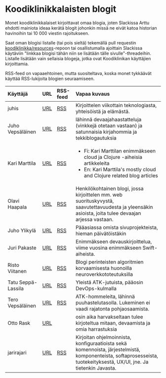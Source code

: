 # Koodiklinikkalaisten blogit

Monet koodiklinikkalaiset kirjoittavat omaa blogia, joten Slackissa Arttu ehdotti mainiota ideaa kerätä blogit johonkin missä ne eivät katoa historian havinoihin tai 10 000 viestin rajoitukseen.

Saat oman blogisi listalle \(tai pois sieltä\) tekemällä pull requestin [koodiklinikka/resources](https://github.com/koodiklinikka/resources/blob/master/koodiklinikkalaisten-blogit.md)-repoon tai osallistumalla ajoittain Slackissa käytäviin "linkkaa blogisi tähän niin se lisätään tälle sivulle"-threadeihin. Listalle lisätään vain sellaisia blogeja, jotka ovat Koodiklinikan käyttäjien kirjoittamia.

RSS-feed on vapaaehtoinen, mutta suositeltava, koska monet tykkäävät käyttää RSS-lukijoita blogien seuraamiseen.

<table>
  <thead>
    <tr>
      <th style="text-align:left">K&#xE4;ytt&#xE4;j&#xE4;</th>
      <th style="text-align:left">URL</th>
      <th style="text-align:left">RSS-feed</th>
      <th style="text-align:left">Vapaa kuvaus</th>
    </tr>
  </thead>
  <tbody>
    <tr>
      <td style="text-align:left">juhis</td>
      <td style="text-align:left"><a href="https://hamatti.org/blog/">URL</a>
      </td>
      <td style="text-align:left"><a href="https://hamatti.org/feed/feed.xml">RSS</a>
      </td>
      <td style="text-align:left">Kirjoittelen viikottain teknologiasta, yhteis&#xF6;ist&#xE4; ja el&#xE4;m&#xE4;st&#xE4;.</td>
    </tr>
    <tr>
      <td style="text-align:left">Juho Veps&#xE4;l&#xE4;inen</td>
      <td style="text-align:left"><a href="https://survivejs.com/blog/">URL</a>
      </td>
      <td style="text-align:left"><a href="https://survivejs.com/atom.xml">RSS</a>
      </td>
      <td style="text-align:left">l&#xE4;hinn&#xE4; devaajahaastatteluja (vinkkej&#xE4; otetaan vastaan)
        ja satunnaisia kirjahommia ja tekkiblogautuksia</td>
    </tr>
    <tr>
      <td style="text-align:left">Kari Marttila</td>
      <td style="text-align:left"><a href="https://www.karimarttila.fi/">URL</a>
      </td>
      <td style="text-align:left"><a href="https://www.karimarttila.fi/feed.xml">RSS</a>
      </td>
      <td style="text-align:left">
        <p></p>
        <ul>
          <li>Fi: Kari Marttilan enimm&#xE4;kseen cloud ja Clojure -aiheisia artikkeleita</li>
          <li>En: Kari Marttila&apos;s mostly cloud and Clojure related blog articles</li>
        </ul>
      </td>
    </tr>
    <tr>
      <td style="text-align:left">Olavi Haapala</td>
      <td style="text-align:left"><a href="https://olavihaapala.fi/">URL</a>
      </td>
      <td style="text-align:left"><a href="https://olavihaapala.fi/feed.xml">RSS</a>
      </td>
      <td style="text-align:left">Henkil&#xF6;kohtainen blogi, jossa kirjoittelen mm. web suorituskyvyst&#xE4;,
        saavutettavuudesta ja yleens&#xE4;kin asioista, joita tulee devaajan arjessa
        vastaan.</td>
    </tr>
    <tr>
      <td style="text-align:left">Juho Ylikyl&#xE4;</td>
      <td style="text-align:left"><a href="https://koodihommia.blogspot.com/">URL</a>
      </td>
      <td style="text-align:left"><a href="https://koodihommia.blogspot.com/atom.xml">RSS</a>
      </td>
      <td style="text-align:left">P&#xE4;&#xE4;asiassa omista sivuprojekteista, hieman p&#xE4;iv&#xE4;t&#xF6;ist&#xE4;kin</td>
    </tr>
    <tr>
      <td style="text-align:left">Juri Pakaste</td>
      <td style="text-align:left"><a href="https://juripakaste.fi/">URL</a>
      </td>
      <td style="text-align:left"><a href="https://juripakaste.fi/atom.xml">RSS</a>
      </td>
      <td style="text-align:left">Enimm&#xE4;kseen devauskirjoittelua, viime vuosina enimm&#xE4;kseen Swift-aiheista.</td>
    </tr>
    <tr>
      <td style="text-align:left">Risto Viitanen</td>
      <td style="text-align:left"><a href="https://willitai.com/">URL</a>
      </td>
      <td style="text-align:left"><a href="https://willitai.com/atom.xml">RSS</a>
      </td>
      <td style="text-align:left">Blogi perinteisten algoritmien korvaamisesta huonoilla neuroverkkototeutuksilla</td>
    </tr>
    <tr>
      <td style="text-align:left">Tatu Sepp&#xE4;-Lassila</td>
      <td style="text-align:left"><a href="https://tatusl.dev/">URL</a>
      </td>
      <td style="text-align:left"><a href="https://tatusl.dev/posts/index.xml">RSS</a>
      </td>
      <td style="text-align:left">Yleist&#xE4; ATK-jutuista, p&#xE4;&#xE4;osin DevOps-kulmalla</td>
    </tr>
    <tr>
      <td style="text-align:left">Tero Veps&#xE4;l&#xE4;inen</td>
      <td style="text-align:left"><a href="https://www.vepsalainen.eu/">URL</a>
      </td>
      <td style="text-align:left"><a href="https://vepsalainen.eu/index.xml">RSS</a>
      </td>
      <td style="text-align:left">ATK-hommeleita, l&#xE4;hinn&#xE4; puuhastelutasolla. Lukeminen ei vaadi
        rajatonta pohjaosaamista.</td>
    </tr>
    <tr>
      <td style="text-align:left">Otto Rask</td>
      <td style="text-align:left"><a href="https://www.ottorask.com/">URL</a>
      </td>
      <td style="text-align:left"></td>
      <td style="text-align:left">osin aika harvakseltaan tulee kirjoteltua mitaan, devaamista ja omia harrastuksia</td>
    </tr>
    <tr>
      <td style="text-align:left">jarirajari</td>
      <td style="text-align:left"><a href="https://jarirajari.wordpress.com/">URL</a>
      </td>
      <td style="text-align:left"><a href="https://jarirajari.wordpress.com/feed/">RSS</a>
      </td>
      <td style="text-align:left">Kirjoitan ohjelmoinnista, konfiguraatioista sek&#xE4; komennoista, j&#xE4;rjestelmist&#xE4;,
        komponenteista, softaprosesseista, tuotekeityksest&#xE4;, UX/UI, jne. Ja
        tietenkin Javasta.</td>
    </tr>
  </tbody>
</table>

